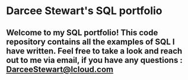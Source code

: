 # Darcee Stewart's SQL portfolio
## Welcome to my SQL portfolio! This code repository contains all the examples of SQL I have written. Feel free to take a look and reach out to me via email, if you have any questions : DarceeStewart@Icloud.com
